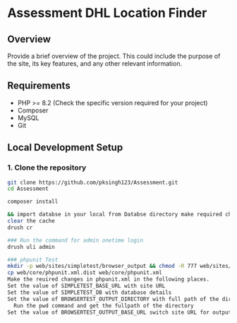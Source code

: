 # Assessment DHL Location Finder

## Overview
Provide a brief overview of the project. This could include the purpose of the site, its key features, and any other relevant information.

## Requirements
- PHP >= 8.2 (Check the specific version required for your project)
- Composer
- MySQL
- Git

## Local Development Setup

### 1. Clone the repository
```bash
git clone https://github.com/pksingh123/Assessment.git
cd Assessment

composer install

&& import databse in your local from Databse directory make required changes in "settings.php"
clear the cache
drush cr

### Run the command for admin onetime login
drush uli admin

### phpunit Test
mkdir -p web/sites/simpletest/browser_output && chmod -R 777 web/sites/simpletest
cp web/core/phpunit.xml.dist web/core/phpunit.xml
Make the reuired changes in phpunit.xml in the following places. 
Set the value of SIMPLETEST_BASE_URL with site URL
Set the value of SIMPLETEST_DB with database details
Set the value of BROWSERTEST_OUTPUT_DIRECTORY with full path of the directory
  Run the pwd command and get the fullpath of the directory
Set the value of BROWSERTEST_OUTPUT_BASE_URL switch site URL for output




